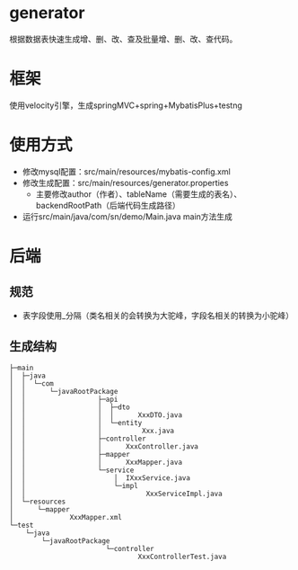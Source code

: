# generator
根据数据表快速生成增、删、改、查及批量增、删、改、查代码。

# 框架
使用velocity引擎，生成springMVC+spring+MybatisPlus+testng

# 使用方式
- 修改mysql配置：src/main/resources/mybatis-config.xml
- 修改生成配置：src/main/resources/generator.properties
    - 主要修改author（作者）、tableName（需要生成的表名）、backendRootPath（后端代码生成路径）
- 运行src/main/java/com/sn/demo/Main.java main方法生成

# 后端
## 规范
- 表字段使用_分隔（类名相关的会转换为大驼峰，字段名相关的转换为小驼峰）
## 生成结构
```text
├─main
│  ├─java
│  │  └─com
│  │      └─javaRootPackage
│  │                  ├─api
│  │                  │  ├─dto
│  │                  │  │      XxxDTO.java
│  │                  │  └─entity
│  │                  │          Xxx.java
│  │                  ├─controller
│  │                  │      XxxController.java
│  │                  ├─mapper
│  │                  │      XxxMapper.java
│  │                  └─service
│  │                      │  IXxxService.java
│  │                      └─impl
│  │                              XxxServiceImpl.java
│  └─resources
│      └─mapper
│              XxxMapper.xml
└─test
    └─java
        └─javaRootPackage
                        └─controller
                                XxxControllerTest.java
```


